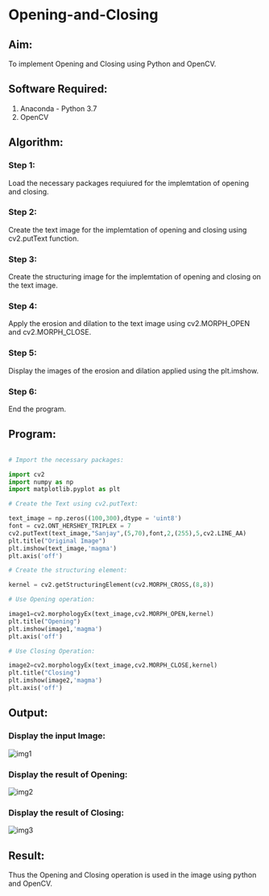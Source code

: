 # Opening-and-Closing

## Aim:

To implement Opening and Closing using Python and OpenCV.

## Software Required:

1. Anaconda - Python 3.7
2. OpenCV

## Algorithm:

### Step 1:

Load the necessary packages requiured for the implemtation of opening and closing.

### Step 2:

Create the text image for the implemtation of opening and closing using cv2.putText function.

### Step 3:

Create the structuring image for the implemtation of opening and closing on the text image.

### Step 4:

Apply the erosion and dilation to the text image using cv2.MORPH_OPEN and cv2.MORPH_CLOSE.

### Step 5:

Display the images of the erosion and dilation applied using the plt.imshow.

### Step 6:

End the program.
 
## Program:

``` python

# Import the necessary packages:

import cv2
import numpy as np
import matplotlib.pyplot as plt

# Create the Text using cv2.putText:

text_image = np.zeros((100,300),dtype = 'uint8')
font = cv2.ONT_HERSHEY_TRIPLEX = 7
cv2.putText(text_image,"Sanjay",(5,70),font,2,(255),5,cv2.LINE_AA)
plt.title("Original Image")
plt.imshow(text_image,'magma')
plt.axis('off')

# Create the structuring element:

kernel = cv2.getStructuringElement(cv2.MORPH_CROSS,(8,8))

# Use Opening operation:

image1=cv2.morphologyEx(text_image,cv2.MORPH_OPEN,kernel)
plt.title("Opening")
plt.imshow(image1,'magma')
plt.axis('off')

# Use Closing Operation:

image2=cv2.morphologyEx(text_image,cv2.MORPH_CLOSE,kernel)
plt.title("Closing")
plt.imshow(image2,'magma')
plt.axis('off')

```

## Output:

### Display the input Image:

![img1](https://github.com/Sanjay-shankar-ai/Opening-and-Closing/assets/94231938/a1ede672-2d73-4bd1-966a-0ad0281d3248)

### Display the result of Opening:

![img2](https://github.com/Sanjay-shankar-ai/Opening-and-Closing/assets/94231938/db0f4976-2388-4374-ac5f-0652682c580b)

### Display the result of Closing:

![img3](https://github.com/Sanjay-shankar-ai/Opening-and-Closing/assets/94231938/8bac148e-e07f-449d-87a5-1a2dbbc2e50c)

## Result:

Thus the Opening and Closing operation is used in the image using python and OpenCV.


